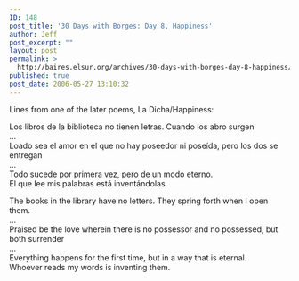 ```yaml
---
ID: 148
post_title: '30 Days with Borges: Day 8, Happiness'
author: Jeff
post_excerpt: ""
layout: post
permalink: >
  http://baires.elsur.org/archives/30-days-with-borges-day-8-happiness/
published: true
post_date: 2006-05-27 13:10:32
---
```

Lines from one  of the later poems, La Dicha/Happiness:

Los libros de la biblioteca no tienen letras. Cuando los abro surgen<br />
...<br />
Loado sea el amor en el que no hay poseedor ni poseída, pero los dos se entregan<br />
...<br />
Todo sucede por primera vez, pero de un modo eterno.<br />
El que lee mis palabras está inventándolas.

The books in the library have no letters. They spring forth when I open them.<br />
...<br />
Praised be the love wherein there is no possessor and no possessed, but both surrender<br />
...<br />
Everything happens for the first time, but in a way that is eternal.<br />
Whoever reads my words is inventing them.